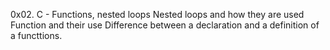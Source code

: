 0x02. C - Functions, nested loops
Nested loops and how they are used
Function and their  use
Difference between a declaration and a definition of a functtions.
